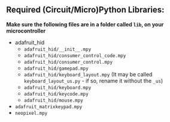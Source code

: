 ## Required (Circuit/Micro)Python Libraries:
**Make sure the following files are in a folder called `lib`, on your microcontroller**
* adafruit_hid
    * `adafruit_hid/__init__.mpy`
    * `adafruit_hid/consumer_control_code.mpy`
    * `adafruit_hid/consumer_control.mpy`
    * `adafruit_hid/gamepad.mpy`
    * `adafruit_hid/keyboard_layout.mpy` (It may be called `keyboard_layout_us.py` - if so, rename it without the `_us`)
    * `adafruit_hid/keyboard.mpy`
    * `adafruit_hid/keycode.mpy`
    * `adafruit_hid/mouse.mpy`
* `adafruit_matrixkeypad.mpy`
* `neopixel.mpy`